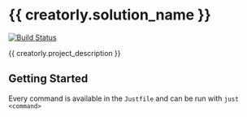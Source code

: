 # {{ creatorly.solution_name }}

[![Build Status](http://your-server:12345/job/badge/icon)](http://your-server:12345/job/http://your-server:12345/job/badge/icon/)

{{ creatorly.project_description }}

## Getting Started

Every command is available in the `Justfile` and can be run with `just <command>`
